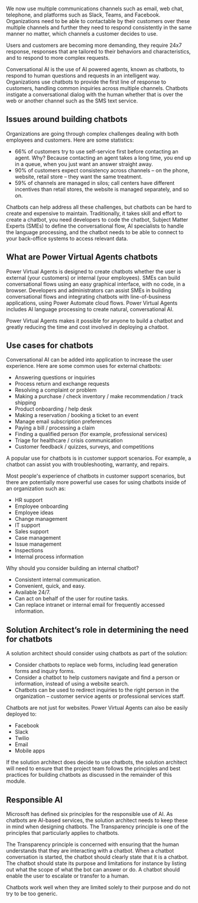 We now use multiple communications channels such as email, web chat, telephone, and platforms such as Slack, Teams, and Facebook. Organizations need to be able to contactable by their customers over these multiple channels and further they need to respond consistently in the same manner no matter, which channels a customer decides to use.

Users and customers are becoming more demanding, they require 24x7 response, responses that are tailored to their behaviors and characteristics, and to respond to more complex requests.

Conversational AI is the use of AI powered agents, known as chatbots, to respond to human questions and requests in an intelligent way. Organizations use chatbots to provide the first line of response to customers, handling common inquiries across multiple channels. Chatbots instigate a conversational dialog with the human whether that is over the web or another channel such as the SMS text service.

## Issues around building chatbots

Organizations are going through complex challenges dealing with both employees and customers. Here are some statistics:

- 66% of customers try to use self-service first before contacting an agent. Why? Because contacting an agent takes a long time, you end up in a queue, when you just want an answer straight away.
- 90% of customers expect consistency across channels – on the phone, website, retail store – they want the same treatment.
- 59% of channels are managed in silos; call centers have different incentives than retail stores, the website is managed separately, and so on.

Chatbots can help address all these challenges, but chatbots can be hard to create and expensive to maintain. Traditionally, it takes skill and effort to create a chatbot, you need developers to code the chatbot, Subject Matter Experts (SMEs) to define the conversational flow, AI specialists to handle the language processing, and the chatbot needs to be able to connect to your back-office systems to access relevant data.

## What are Power Virtual Agents chatbots

Power Virtual Agents is designed to create chatbots whether the user is external (your customers) or internal (your employees). SMEs can build conversational flows using an easy graphical interface, with no code, in a browser. Developers and administrators can assist SMEs in building conversational flows and integrating chatbots with line-of-business applications, using Power Automate cloud flows. Power Virtual Agents includes AI language processing to create natural, conversational AI.

Power Virtual Agents makes it possible for anyone to build a chatbot and greatly reducing the time and cost involved in deploying a chatbot.

## Use cases for chatbots

Conversational AI can be added into application to increase the user experience. Here are some common uses for external chatbots:

- Answering questions or inquiries
- Process return and exchange requests
- Resolving a complaint or problem
- Making a purchase / check inventory / make recommendation / track shipping
- Product onboarding / help desk
- Making a reservation / booking a ticket to an event
- Manage email subscription preferences
- Paying a bill / processing a claim
- Finding a qualified person (for example, professional services)
- Triage for healthcare / crisis communication
- Customer feedback / quizzes, surveys, and competitions

A popular use for chatbots is in customer support scenarios. For example, a chatbot can assist you with troubleshooting, warranty, and repairs.

Most people's experience of chatbots in customer support scenarios, but there are potentially more powerful use cases for using chatbots inside of an organization such as:

- HR support
- Employee onboarding
- Employee ideas
- Change management
- IT support
- Sales support
- Case management
- Issue management
- Inspections
- Internal process information

Why should you consider building an internal chatbot?

- Consistent internal communication.
- Convenient, quick, and easy.
- Available 24/7.
- Can act on behalf of the user for routine tasks.
- Can replace intranet or internal email for frequently accessed information.

## Solution Architect’s role in determining the need for chatbots

A solution architect should consider using chatbots as part of the solution:

- Consider chatbots to replace web forms, including lead generation forms and inquiry forms.
- Consider a chatbot to help customers navigate and find a person or information, instead of using a website search.
- Chatbots can be used to redirect inquiries to the right person in the organization – customer service agents or professional services staff.

Chatbots are not just for websites. Power Virtual Agents can also be easily deployed to:

- Facebook
- Slack
- Twilio
- Email
- Mobile apps

If the solution architect does decide to use chatbots, the solution architect will need to ensure that the project team follows the principles and best practices for building chatbots as discussed in the remainder of this module.

## Responsible AI

Microsoft has defined six principles for the responsible use of AI. As chatbots are AI-based services, the solution architect needs to keep these in mind when designing chatbots. The Transparency principle is one of the principles that particularly applies to chatbots.

The Transparency principle is concerned with ensuring that the human understands that they are interacting with a chatbot. When a chatbot conversation is started, the chatbot should clearly state that it is a chatbot. The chatbot should state its purpose and limitations for instance by listing out what the scope of what the bot can answer or do. A chatbot should enable the user to escalate or transfer to a human.

Chatbots work well when they are limited solely to their purpose and do not try to be too generic.
